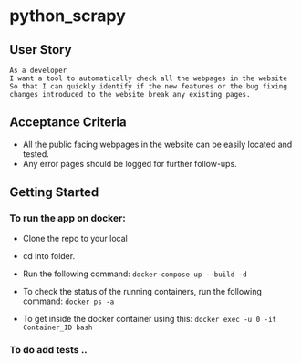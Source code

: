 # python_scrapy


## User Story
```
As a developer
I want a tool to automatically check all the webpages in the website
So that I can quickly identify if the new features or the bug fixing changes introduced to the website break any existing pages.
```

## Acceptance Criteria
- All the public facing webpages in the website can be easily located and tested.
- Any error pages should be logged for further follow-ups.


## Getting Started
### To run the app on docker:
- Clone the repo to your local
- cd into folder.
- Run the following command:
`docker-compose up --build -d`

- To check the status of the running containers, run the following command:
`docker ps -a`

- To get inside the docker container using this: 
`docker exec -u 0 -it Container_ID bash`

### To do add tests ..
